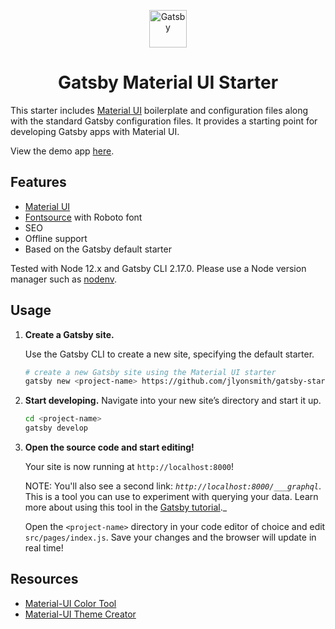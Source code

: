 <p align="center">
  <a href="https://www.gatsbyjs.org">
    <img alt="Gatsby" src="https://www.gatsbyjs.com/Gatsby-Monogram.svg" width="60" />
  </a>
</p>
<h1 align="center">Gatsby Material UI Starter</h1>

This starter includes [Material UI](https://material-ui.com/) boilerplate and configuration files along with the standard Gatsby configuration files. It provides a starting point for developing Gatsby apps with Material UI.

View the demo app [here](https://material-ui-starter.netlify.com/).

## Features

- [Material UI](https://material-ui.com/)
- [Fontsource](https://github.com/fontsource/fontsource) with Roboto font
- SEO
- Offline support
- Based on the Gatsby default starter

Tested with Node 12.x and Gatsby CLI 2.17.0.  Please use a Node version manager such as [nodenv](https://github.com/nodenv/nodenv).

## Usage

1. **Create a Gatsby site.**

    Use the Gatsby CLI to create a new site, specifying the default starter.

    ```sh
    # create a new Gatsby site using the Material UI starter
    gatsby new <project-name> https://github.com/jlyonsmith/gatsby-starter-material-ui
    ```

2. **Start developing.**
    Navigate into your new site’s directory and start it up.

    ```sh
    cd <project-name>
    gatsby develop
    ```

3. **Open the source code and start editing!**

    Your site is now running at `http://localhost:8000`!

    NOTE: You'll also see a second link: _`http://localhost:8000/___graphql`_. This is a tool you can use to experiment with querying your data. Learn more about using this tool in the [Gatsby tutorial](https://www.gatsbyjs.org/tutorial/part-five/#introducing-graphiql)._

    Open the `<project-name>` directory in your code editor of choice and edit `src/pages/index.js`. Save your changes and the browser will update in real time!

## Resources

- [Material-UI Color Tool](https://material.io/resources/color)
- [Material-UI Theme Creator](https://bareynol.github.io/mui-theme-creator/)
